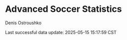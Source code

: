 # Advanced Soccer Statistics
Denis Ostroushko

<!-- gfm -->

Last successful data update: 2025-05-15 15:17:59 CST
